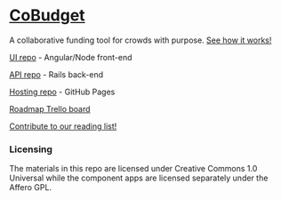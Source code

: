 # [CoBudget](http://cobudget.co/)

A collaborative funding tool for crowds with purpose. [See how it works!](https://docs.google.com/presentation/d/1ZQYKxhHwKuQGmOMPpoE8Eo0XMuw1yn55Bjgsh6-D0eQ/present?slide=id.p)

[UI repo](https://github.com/cobudget/cobudget-ui) - Angular/Node front-end

[API repo](https://github.com/cobudget/cobudget-api) - Rails back-end

[Hosting repo](https://github.com/cobudget/cobudget.co) - GitHub Pages

[Roadmap Trello board](https://trello.com/b/Ca4BpYOz/cobudget-sprint-board)

[Contribute to our reading list!](https://github.com/cobudget/reading-list)

### Licensing

The materials in this repo are licensed under Creative Commons 1.0 Universal while the component apps are licensed separately under the Affero GPL.
